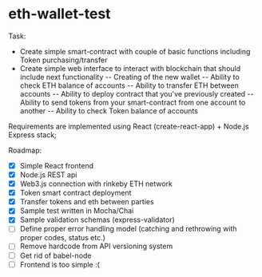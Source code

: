 # eth-wallet-test

Task:
- Create simple smart-contract with couple of basic functions including Token purchasing/transfer
- Create simple web interface to interact with blockchain that should include next functionality
-- Creating of the new wallet
-- Ability to check ETH balance of accounts
-- Ability to transfer ETH between accounts
-- Ability to deploy contract that you've previously created
-- Ability to send tokens from your smart-contract from one account to another
-- Ability to check Token balance of accounts

Requirements are implemented using React (create-react-app) + Node.js Express stack;

Roadmap:

- [x] Simple React frontend
- [x] Node.js REST api
- [x] Web3.js connection with rinkeby ETH network
- [x] Token smart contract deployment
- [x] Transfer tokens and eth between parties
- [x] Sample test written in Mocha/Chai
- [x] Sample validation schemas (express-validator)
- [ ] Define proper error handling model (catching and rethrowing with proper codes, status etc.)
- [ ] Remove hardcode from API versioning system
- [ ] Get rid of babel-node
- [ ] Frontend is too simple :(